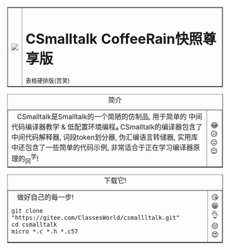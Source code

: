 <table border="1">
    <tr>
        <td><img src="https://raw.githubusercontent.com/classzheng/csmalltalk/master/CSmalltalk.png" /> </td>
        <td><h1><strong> CSmalltalk </strong>CoffeeRain快照尊享版</h1><sub>表格硬排版(苦笑)</sub></td>
    </tr>
</table>
<table border="1"> <caption>简介</caption>
    <tr>
        <td>
        &nbsp;&nbsp;&nbsp;CSmalltalk是Smalltalk的一个简陋的仿制品, 用于简单的 中间代码编译器教学 & 低配置环境编程₀ CSmalltalk的编译器包含了中间代码解释器, 词段token划分器, 伪汇编语言转储器, 实用库中还包含了一些简单的代码示例, 非常适合于正在学习编译器原理的<sub>同</sub><sup>学</sup>!</td>
        <td>
        😂  <br/>
        😥  <br/>
        😐  <br/>
        😌  <br/>
        </td>
    </tr>
</table>
<table border="1"> <caption>下载它!</caption>
    <tr>
        <td>
        &nbsp;&nbsp;&nbsp;做好自己的每一步! <br>
<pre>
<code>git clone "https://gitee.com/ClassesWorld/csmallltalk.git"                                 
cd csmalltalk
micro *.c *.h *.c57</code>
</pre>
        </td>
        <td>
        😘<br/>
        😁<br/>
        👌<br/>
        😒<br/>
        😍<br/>
        </td>
    </tr>
</table> 
